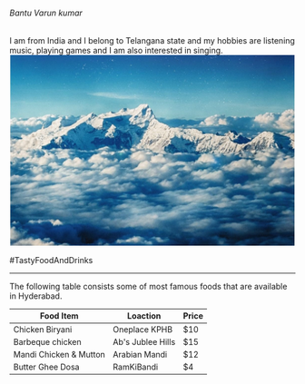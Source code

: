 ###### Bantu Varun kumar

I am from India and I belong to Telangana state and my hobbies are listening music, playing games and I am also interested  in singing.
![Himalayas](Himalayas_mid.jpg)

#TastyFoodAndDrinks

---

The following table consists some of most famous foods that are available in Hyderabad.

| Food Item | Loaction | Price |
| --- | --- | --- |
| Chicken Biryani | Oneplace KPHB | $10 |
| Barbeque chicken | Ab's Jublee Hills | $15 |
| Mandi Chicken & Mutton | Arabian Mandi | $12 |
| Butter Ghee Dosa | RamKiBandi | $4 |
